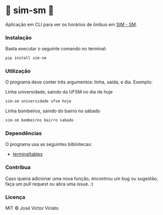 # 🚌 sim-sm 🚌
Aplicação em CLI para ver os horários de ônibus em [SIM - SM](http://simsm.com.br/horarios/).

### Instalação
Basta executar o seguinte comando no terminal: 
```bash
pip install sim-sm
```

### Utilização
O programa deve conter três argumentos: linha, saída, e dia. Exemplo:

Linha universidade, saindo da UFSM no dia de hoje
```bash
sim-sm universidade ufsm hoje
```

Linha bombeiros, saindo do bairro no sábado
```bash
sim-sm bombeiros bairro sabado
```

### Dependências
O programa usa as seguintes bibliotecas:
* [terminaltables](https://github.com/Robpol86/terminaltables)

### Contribua
Caso queira adicionar uma nova função, encontrou um bug ou sugestão, faça um pull request ou abra uma issue. :)

### Licença
MIT © José Victor Viriato

